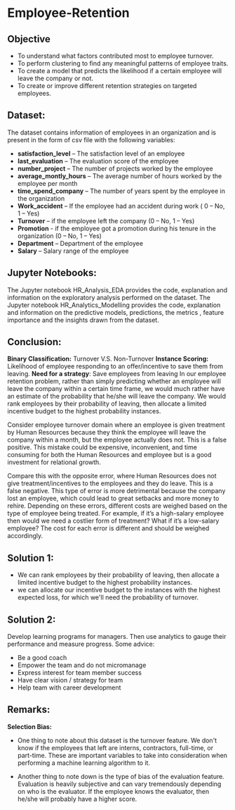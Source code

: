 # Employee-Retention

## Objective
- To understand what factors contributed most to employee turnover.
- To perform clustering to find any meaningful patterns of employee traits.
- To create a model that predicts the likelihood if a certain employee will leave the company or not. 
- To create or improve different retention strategies on targeted employees.

## Dataset:
The dataset contains information of employees in an organization and is present in the form of csv file with the following variables:

- **satisfaction_level** – The satisfaction level of an employee
- **last_evaluation** – The evaluation  score of the employee
- **number_project** – The number of projects worked by the employee
- **average_montly_hours** – The average number of hours worked by the employee per month
- **time_spend_company** – The number of years spent by the employee in the organization
- **Work_accident** – If the employee had an accident during work ( 0 – No, 1 – Yes)
- **Turnover** – if the employee left the company (0 – No, 1 – Yes)
- **Promotion** - if the employee got a promotion during his tenure in the organization (0 – No, 1 – Yes)
- **Department** – Department of the employee
- **Salary** – Salary range of the employee

 
## Jupyter Notebooks:
The Jupyter notebook HR_Analysis_EDA provides the code, explanation and information on the exploratory analysis performed on the dataset. The Jupyter notebook HR_Analytics_Modelling provides the code, explanation and information on the predictive models, predictions, the metrics  , feature importance and the insights drawn from the dataset.

## Conclusion:
**Binary Classification:** Turnover V.S. Non-Turnover
**Instance Scoring:** Likelihood of employee responding to an offer/incentive to save them from leaving.
**Need for a strategy**: Save employees from leaving
In our employee retention problem, rather than simply predicting whether an employee will leave the company within a certain time frame, we would much rather have an estimate of the probability that he/she will leave the company. 
We would rank employees by their probability of leaving, then allocate a limited incentive budget to the highest probability instances. 

Consider employee turnover domain where an employee is given treatment by Human Resources because they think the employee will leave the company within a month, but the employee actually does not. This is a false positive. This mistake could be expensive, inconvenient, and time consuming for both the Human Resources and employee but is a good investment for relational growth. 

Compare this with the opposite error, where Human Resources does not give treatment/incentives to the employees and they do leave. This is a false negative. This type of error is more detrimental because the company lost an employee, which could lead to great setbacks and more money to rehire. 
Depending on these errors, different costs are weighed based on the type of employee being treated. For example, if it’s a high-salary employee then would we need a costlier form of treatment? What if it’s a low-salary employee? The cost for each error is different and should be weighed accordingly. 
 
## Solution 1:
- We can rank employees by their probability of leaving, then allocate a limited incentive budget to the highest probability instances.
- we can allocate our incentive budget to the instances with the highest expected loss, for which we'll need the probability of turnover.

## Solution 2: 
Develop learning programs for managers. Then use analytics to gauge their performance and measure progress. Some advice:
- Be a good coach
- Empower the team and do not micromanage
- Express interest for team member success
- Have clear vision / strategy for team
- Help team with career development  

## Remarks:
**Selection Bias:**
- One thing to note about this dataset is the turnover feature. We don't know if the employees that left are interns, contractors, full-time, or part-time. These are important variables to take into consideration when performing a machine learning algorithm to it. 

- Another thing to note down is the type of bias of the evaluation feature. Evaluation is heavily subjective and can vary tremendously depending on who is the evaluator. If the employee knows the evaluator, then he/she will probably have a higher score.  
